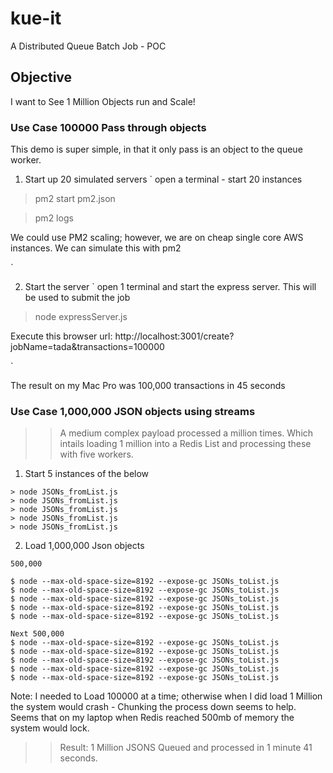 # kue-it
A Distributed Queue Batch Job - POC

## Objective
I want to See 1 Million Objects run and Scale!

### Use Case 100000 Pass through objects

This demo is super simple, in that it only pass is an object to the queue worker. 

1. Start up 20 simulated servers
`
 open a terminal - start 20 instances 
 
 >  pm2 start pm2.json 
 
 >  pm2 logs  

We could use PM2 scaling; however, we are on cheap single core AWS instances. We can simulate this with pm2 

`

2. Start the server
`
  open 1 terminal and start the express server. This will be used to submit the job
  > node expressServer.js 
  
  Execute this browser url: http://localhost:3001/create?jobName=tada&transactions=100000
  
`

The result on my Mac Pro was 100,000 transactions in 45 seconds




### Use Case 1,000,000 JSON objects using streams

>> A medium complex payload processed a million times. Which intails loading 1 million into a Redis List and processing these with five workers. 

1. Start 5 instances of the below

```
> node JSONs_fromList.js 
> node JSONs_fromList.js 
> node JSONs_fromList.js 
> node JSONs_fromList.js 
> node JSONs_fromList.js 

```

2. Load 1,000,000 Json objects 

```
500,000

$ node --max-old-space-size=8192 --expose-gc JSONs_toList.js 
$ node --max-old-space-size=8192 --expose-gc JSONs_toList.js 
$ node --max-old-space-size=8192 --expose-gc JSONs_toList.js 
$ node --max-old-space-size=8192 --expose-gc JSONs_toList.js 
$ node --max-old-space-size=8192 --expose-gc JSONs_toList.js 

Next 500,000
$ node --max-old-space-size=8192 --expose-gc JSONs_toList.js  
$ node --max-old-space-size=8192 --expose-gc JSONs_toList.js 
$ node --max-old-space-size=8192 --expose-gc JSONs_toList.js 
$ node --max-old-space-size=8192 --expose-gc JSONs_toList.js 
$ node --max-old-space-size=8192 --expose-gc JSONs_toList.js 
```

Note: I needed to Load 100000 at a time; otherwise when I did load 1 Million
the system would crash - Chunking the process down seems to help. Seems that on my laptop when Redis reached 500mb of memory the system would lock. 

>> Result: 1 Million JSONS Queued and processed in 1 minute 41 seconds.









